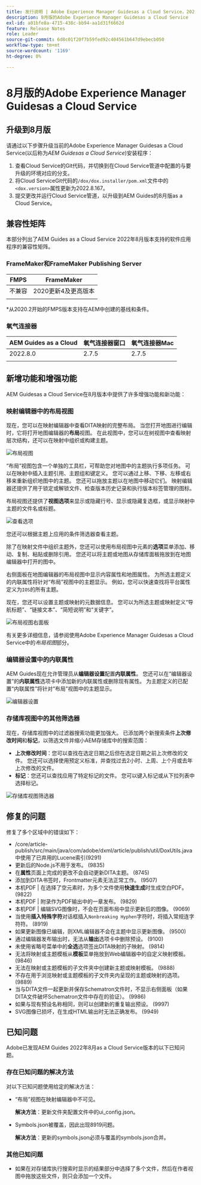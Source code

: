 ```yaml
---
title: 发行说明 | Adobe Experience Manager Guidesas a Cloud Service，2022年8月版
description: 8月版的Adobe Experience Manager Guidesas a Cloud Service
exl-id: a01bfe8a-4715-438c-bb94-aa1d31f6662d
feature: Release Notes
role: Leader
source-git-commit: 6d8c01f20f7b59fed92c404561b647d9ebecb050
workflow-type: tm+mt
source-wordcount: '1169'
ht-degree: 0%

---
```


# 8月版的Adobe Experience Manager Guidesas a Cloud Service

## 升级到8月版

请通过以下步骤升级当前的Adobe Experience Manager Guidesas a Cloud Service(以后称为&#x200B;*AEM Guidesas a Cloud Service*)安装程序：
1. 查看Cloud Service的Git代码，并切换到在Cloud Service管道中配置的与要升级的环境对应的分支。
1. 将Cloud ServiceGit代码的`/dox/dox.installer/pom.xml`文件中的`<dox.version>`属性更新为2022.8.167。
1. 提交更改并运行Cloud Service管道，以升级到AEM Guides的8月版as a Cloud Service。

## 兼容性矩阵

本部分列出了AEM Guides as a Cloud Service 2022年8月版本支持的软件应用程序的兼容性矩阵。

### FrameMaker和FrameMaker Publishing Server

| FMPS | FrameMaker |
| --- | --- |
| 不兼容 | 2020更新4及更高版本 |
| | |

*从2020.2开始的FMPS版本支持在AEM中创建的基线和条件。

### 氧气连接器

| AEM Guides as a Cloud | 氧气连接器窗口 | 氧气连接器Mac |
| --- | --- | --- |
| 2022.8.0 | 2.7.5 | 2.7.5 |
|  |  |  |


## 新增功能和增强功能

AEM Guidesas a Cloud Service在8月版本中提供了许多增强功能和新功能：

### 映射编辑器中的布局视图

现在，您可以在映射编辑器中查看DITA映射的完整布局。 当您打开地图进行编辑时，它将打开地图编辑器的&#x200B;**布局**&#x200B;视图。 在此视图中，您可以在树视图中查看映射层次结构，还可以在映射中组织或构建主题。

![布局视图](assets/layout-view-map.png)

“布局”视图包含一个单独的工具栏，可帮助您对地图中的主题执行多项任务。
可以在映射中插入主题引用、主题组和键定义。 您可以通过上移、下移、左移或右移来重新组织地图中的主题。 您还可以拖放主题以在地图中移动它们。 映射编辑器还提供了用于锁定或解锁文件、检查版本历史记录和执行版本标签管理的图标。


布局视图还提供了&#x200B;**视图选项**&#x200B;来显示或隐藏行号、显示或隐藏复选框，或显示映射中主题的文件名或标题。


![查看选项](assets/view-options.png)

您还可以根据主题上应用的条件筛选器查看主题。

除了在映射文件中组织主题外，您还可以使用布局视图中元素的&#x200B;**选项**&#x200B;菜单添加、移动、复制、粘贴或删除引用。 您还可以将主题或地图从存储库面板拖放到在地图编辑器中打开的图中。

右侧面板在地图编辑器的布局视图中显示内容属性和地图属性。 为所选主题定义的内联属性将针对“布局”视图中的主题显示。 例如，您可以快速查找将平台属性定义为`IOS`的所有主题。

现在，您还可以设置主题或映射的元数据信息。 您可以为所选主题或映射定义“导航标题”、“链接文本”、“简短说明”和“关键字”。

![布局视图右面板](assets/layout-inline-attributes.png)

有关更多详细信息，请参阅使用Adobe Experience Manager Guidesas a Cloud Service中的&#x200B;*布局视图*&#x200B;部分。

### 编辑器设置中的内联属性

AEM Guides现在允许管理员从&#x200B;**编辑器设置**&#x200B;配置&#x200B;**内联属性**。 您还可以在“编辑器设置”的&#x200B;**内联属性**&#x200B;选项卡中添加新的内联属性或删除现有属性。
为主题定义的已配置“内联属性”将针对“布局”视图中的主题显示。

![编辑器设置](assets/editor-settings-inline-attributes.png)


### 存储库视图中的其他筛选器

现在，存储库视图中的过滤器搜索功能更加强大。 已添加两个新搜索条件&#x200B;**上次修改时间**&#x200B;和&#x200B;**标记**，以筛选文件并缩小AEM存储库中的搜索范围：
* **上次修改时间**：您可以查找在选定日期之后但在选定日期之前上次修改的文件。 您还可以选择使用预定义标准，并查找过去2小时、上周、上个月或去年上次修改的文件。
* **标记**：您还可以查找应用了特定标记的文件。 您可以键入标记或从下拉列表中选择标记。

![存储库视图筛选器](assets/repo-filter-search.png)


## 修复的问题

修复了多个区域中的错误如下：

* /core/article-publish/src/main/java/com/adobe/dxml/article/publish/util/DoxUtils.java中使用了已弃用的Lucene索引(9291)
* 更新后的Node.js不用于发布。 (9835)
* 在&#x200B;**属性**&#x200B;页面上完成的更改不会自动更新DITA主题。 (8745)
* 添加到DITA书签时，Frontmatter元素无法正常工作。 (9507)
* 本机PDF | 在选择了空元素时，为多个文件使用&#x200B;**快速生成**&#x200B;时生成空白PDF。 (9822)
* 本机PDF | 附录作为PDF输出中的一章发布。 (9829)
* 本机PDF | 编辑SVG图像时，不会在页面布局中显示更新后的图像。 (9069)
* 当使用&#x200B;**插入特殊字符**&#x200B;对话框插入`Nonbreaking Hyphen`字符时，将插入常规连字符符。 (8919)
* 如果更新图像已编辑，则XML编辑器不会在主题中显示更新图像。 (9500)
* 通过编辑器发布输出时，无法从&#x200B;**输出**&#x200B;选项卡中删除预设。 (9100)
* 未使用省略号菜单中的&#x200B;**全选**&#x200B;选项签出DITA映射的子映射。 (9814)
* 无法将映射或主题模板从&#x200B;**模板**&#x200B;菜单拖放到Web编辑器中的自定义映射模板。 (9846)
* 无法在映射或主题模板的子文件夹中创建新主题或映射模板。 (9888)
* 不存在用于浏览映射或主题模板的子文件夹内呈现的主题或映射的选项。 (9889)
* 当与DITA文件一起更新并保存Schematron文件时，不显示右侧面板（如果DITA文件破坏Schematron文件中存在的验证）。 (9986)
* 如果与现有预设名称相同，则可以创建新的重复输出预设。 (9997)
* SVG图像已损坏，在生成HTML输出时无法正确发布。 (9949)


## 已知问题

Adobe已发现AEM Guides 2022年8月as a Cloud Service版本的以下已知问题。

### 存在已知问题的解决方法

对以下已知问题使用给定的解决方法：

* “布局”视图在映射编辑器中不可见。

  **解决方法**：更新文件夹配置文件中的ui_config.json。

* Symbols.json被覆盖，因此出现8919问题。

  **解决方法**：更新的symbols.json必须与覆盖的symbols.json合并。

### 其他已知问题

* 如果在对存储库执行搜索时显示的结果部分中选择了多个文件，然后在作者视图中拖放这些文件，则只会添加一个文件。

